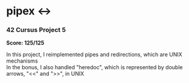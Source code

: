 # pipex ↔️

### 42 Cursus Project 5

**Score: 125/125**

In this project, I reimplemented pipes and redirections, which are UNIX mechanisms <br/>
In the bonus, I also handled "heredoc", which is represented by double arrows, "<<" and ">>", in UNIX
